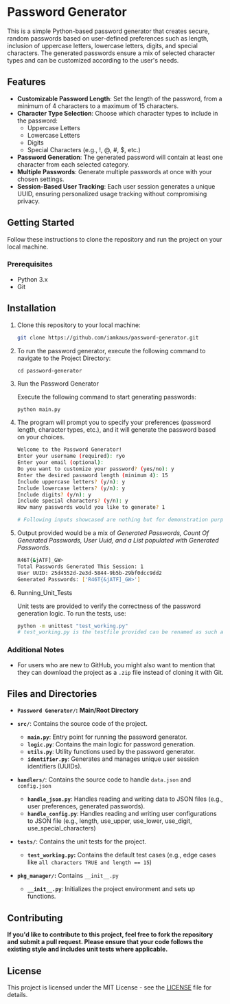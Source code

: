 # Password Generator

This is a simple Python-based password generator that creates secure, random passwords based on user-defined preferences
such as length, inclusion of uppercase letters, lowercase letters, digits, and special characters. The generated
passwords ensure a mix of selected character types and can be customized according to the user's needs.

## Features

- **Customizable Password Length**: Set the length of the password, from a minimum of 4 characters to a maximum of 15
  characters.
- **Character Type Selection**: Choose which character types to include in the password:
    - Uppercase Letters
    - Lowercase Letters
    - Digits
    - Special Characters (e.g., !, @, #, $, etc.)
- **Password Generation**: The generated password will contain at least one character from each selected category.
- **Multiple Passwords**: Generate multiple passwords at once with your chosen settings.
- **Session-Based User Tracking**: Each user session generates a unique UUID, ensuring personalized usage tracking
  without compromising privacy.

## Getting Started

Follow these instructions to clone the repository and run the project on your local machine.

### Prerequisites

- Python 3.x
- Git

## Installation

1. Clone this repository to your local machine:
   ```bash
   git clone https://github.com/iamkaus/password-generator.git

2. To run the password generator, execute the following command to navigate to the Project Directory:
     ```base
   cd password-generator

3. Run the Password Generator

   Execute the following command to start generating passwords:
      ```bash
   python main.py

4. The program will prompt you to specify your preferences (password length, character types, etc.), and it will
   generate the password based on your choices.
     ```bash
   Welcome to the Password Generator!
   Enter your username (required): ryo
   Enter your email (optional): 
   Do you want to customize your password? (yes/no): y
   Enter the desired password length (minimum 4): 15
   Include uppercase letters? (y/n): y
   Include lowercase letters? (y/n): y
   Include digits? (y/n): y
   Include special characters? (y/n): y
   How many passwords would you like to generate? 1
   
   # Following inputs showcased are nothing but for demonstration purposes

5. Output provided would be a mix of *Generated Passwords, Count Of Generated Passwords, User Uuid, and a List populated
   with Generated Passwords*.
    ```bash
   R46T{&jATF]_GW>
   Total Passwords Generated This Session: 1
   User UUID: 25d4552d-2e3d-5844-9b5b-29bf0dcc9dd2
   Generated Passwords: ['R46T{&jATF]_GW>']

6. Running_Unit_Tests

   Unit tests are provided to verify the correctness of the password generation logic. To run the tests, use:
    ```bash
   python -m unittest "test_working.py"
   # test_working.py is the testfile provided can be renamed as such and test cases can be changed/modified

### Additional Notes

- For users who are new to GitHub, you might also want to mention that they can download the project as a `.zip` file
  instead of cloning it with Git.

## Files and Directories

- **`Password Generator/`:** **Main/Root Directory**


- **`src/`**: Contains the source code of the project.
    - **`main.py`**: Entry point for running the password generator.
    - **`logic.py`**: Contains the main logic for password generation.
    - **`utils.py`**: Utility functions used by the password generator.
    - **`identifier.py`**: Generates and manages unique user session identifiers (UUIDs).


- **`handlers/`**: Contains the source code to handle `data.json` and `config.json`
    - **`handle_json.py`**: Handles reading and writing data to JSON files (e.g., user preferences, generated
      passwords).
    - **`handle_config.py`**: Handles reading and writing user configurations to JSON file (e.g., length, use_upper,
      use_lower, use_digit, use_special_characters)


- **`tests/`**: Contains the unit tests for the project.
    - **`test_working.py`:** Contains the default test cases (e.g., edge cases
      like `all characters TRUE and length == 15`)


- **`pkg_manager/`:** Contains `__init__.py`
    - **`__init__.py`**: Initializes the project environment and sets up functions.

## Contributing

**If you'd like to contribute to this project, feel free to fork the repository and submit a pull request. Please ensure
that your code follows the existing style and includes unit tests where applicable.**

## License

This project is licensed under the MIT License - see the [LICENSE](LICENSE) file for details.
